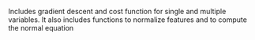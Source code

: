 Includes gradient descent and cost function for single and multiple variables. It also includes functions to normalize features and to compute the normal equation
